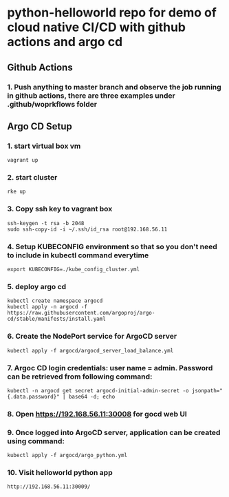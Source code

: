 # python-helloworld repo for demo of cloud native CI/CD with github actions and argo cd
## Github Actions
### 1. Push anything to master branch and observe the job running in github actions, there are three examples under .github/woprkflows folder

## Argo CD Setup 
### 1. start virtual box vm
```
vagrant up
```
### 2. start cluster
```
rke up
```
### 3. Copy ssh key to vagrant box
```
ssh-keygen -t rsa -b 2048
sudo ssh-copy-id -i ~/.ssh/id_rsa root@192.168.56.11
```
### 4. Setup KUBECONFIG environment so that so you don't need to include in kubectl command everytime
```
export KUBECONFIG=./kube_config_cluster.yml
```
### 5. deploy argo cd
```
kubectl create namespace argocd
kubectl apply -n argocd -f https://raw.githubusercontent.com/argoproj/argo-cd/stable/manifests/install.yaml
```
### 6. Create the NodePort service for ArgoCD server 
```
kubectl apply -f argocd/argocd_server_load_balance.yml
```
### 7. Argoc CD login credentials: user name = admin. Password can be retrieved from following command:
```
kubectl -n argocd get secret argocd-initial-admin-secret -o jsonpath="{.data.password}" | base64 -d; echo
```
### 8. Open https://192.168.56.11:30008 for gocd web UI
### 9. Once logged into ArgoCD server, application can be created using command:
```
kubectl apply -f argocd/argo_python.yml
```
### 10. Visit helloworld python app
```
http://192.168.56.11:30009/
```

